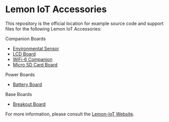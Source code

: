 # Lemon IoT Accessories

This repository is the official location for example source code and support files for the following Lemon IoT Accessories:

Companion Boards
* [Environmental Sensor](https://github.com/aaron-mohtar-co/Lemon-IoT-Accessories/tree/main/Sensor-1-Board)
* [LCD Board](https://github.com/aaron-mohtar-co/Lemon-IoT-Accessories/tree/main/LCD-Board)
* [WiFi-6 Companion](https://github.com/aaron-mohtar-co/Lemon-IoT-Accessories/tree/main/WiFi6-Board)
* [Micro SD Card Board](https://github.com/aaron-mohtar-co/Lemon-IoT-Accessories/tree/main/uSDCard-Board)

Power Boards
* [Battery Board](https://github.com/aaron-mohtar-co/Lemon-IoT-Accessories/tree/main/Battery-Board)

Base Boards
* [Breakout Board](https://github.com/aaron-mohtar-co/Lemon-IoT-Accessories/tree/main/Breakout-Board)

For more information, please consult the [Lemon-IoT Website](https://lemon-iot.com).


